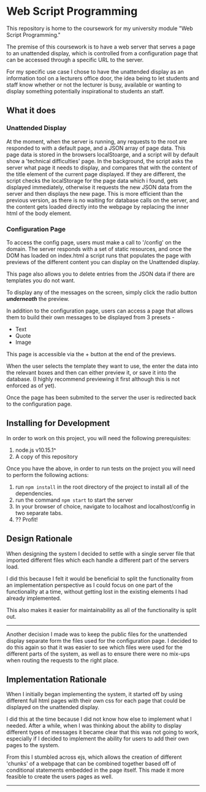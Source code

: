 # Web Script Programming
This repository is home to the coursework for my university module "Web Script Programming."

The premise of this coursework is to have a web server that serves a page to an unattended display, which is controlled
from a configuration page that can be accessed through a specific URL to the server.

For my specific use case I chose to have the unattended display as an information tool on a lecturers office door, the idea
being to let students and staff know whether or not the lecturer is busy, available or wanting to display something potentially
inspirational to students an staff.

## What it does
### Unattended Display
At the moment, when the server is running, any requests to the root are responded to with a default page, and a JSON array of page data. This page data is stored in the browsers localStoarge, and a script will by default show a 'technical difficulties' page. In the background, the script asks the server what page it needs to display, and compares that with the content of the title element of the current page displayed. If they are different, the script checks the localStorage for the page data which i found, gets displayed immediately, otherwise it requests the new JSON data from the server and then displays the new page. This is more efficient than the previous version, as there is no waiting for database calls on the server, and the content gets loaded directly into the webpage by replacing the inner html of the body element.
### Configuration Page
To access the config page, users must make a call to '/config' on the domain. The server responds with a set of static resources, and once the DOM has loaded on index.html a script runs that populates the page with previews of the different content you can display on the Unattended display.

This page also allows you to delete entries from the JSON data if there are templates you do not want.

To display any of the messages on the screen, simply click the radio button **_underneath_** the preview.

In addition to the configuration page, users can access a page that allows them to build their own messages to be displayed from 3 presets  -
  * Text
  * Quote
  * Image

This page is accessible via the + button at the end of the previews.

When the user selects the template they want to use, the enter the data into the relevant boxes and then can either preview it, or save it into the database. (I highly recommend previewing it first although this is not enforced as of yet).

Once the page has been submited to the server the user is redirected back to the configuration page.
## Installing for Development
In order to work on this project, you will need the following prerequisites:
1. node.js v10.15.1^
2. A copy of this repository

Once you have the above, in order to run tests on the project you will need to perform the following actions:
1. run ``` npm install ``` in the root directory of the project to install all of the dependencies.
2. run the command ``` npm start ``` to start the server
3. In your browser of choice, navigate to localhost and localhost/config in two separate tabs.
4. ?? Profit!

## Design Rationale
When designing the system I decided to settle with a single server file that imported different files which each handle a different part of the servers load.

I did this because I felt it would be beneficial to split the functionality from an
implementation perspective as I could focus on one part of the functionality at a time, without getting lost in the existing elements I had already implemented.

This also makes it easier for maintainability as all of the functionality is split out.
***
Another decision I made was to keep the public files for the unattended display
separate form the files used for the configuration page. I decided to do this again so
that it was easier to see which files were used for the different parts of the system,
as well as to ensure there were no mix-ups when routing the requests to the right place.

## Implementation Rationale
When I initially began implementing the system, it started off by using different full
html pages with their own css for each page that could be displayed on the unattended
display.

I did this at the time because I did not know how else to implement what I needed.
After a while, when I was thinking about the ability to display different types of
messages it became clear that this was not going to work, especially if I decided to
implement the ability for users to add their own pages to the system.

From this I stumbled across ejs, which allows the creation of different 'chunks' of a webpage that can be combined together based off of conditional statements embedded in the page itself. This made it more feasible to create the users pages as well.

***
